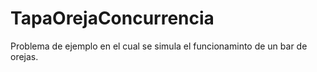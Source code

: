 # TapaOrejaConcurrencia
Problema de ejemplo en el cual se simula el funcionaminto de un bar de orejas.
